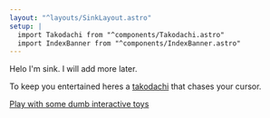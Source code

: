 ```yaml
---
layout: "^layouts/SinkLayout.astro"
setup: |
  import Takodachi from "^components/Takodachi.astro"
  import IndexBanner from "^components/IndexBanner.astro"
---
```


<IndexBanner />

Helo I'm sink. I will add more later.

To keep you entertained heres a
[takodachi](https://hololive.wiki/wiki/File:Takodachi.png)
that chases your cursor.

<Takodachi />

[Play with some dumb interactive toys](/~sink/toys)